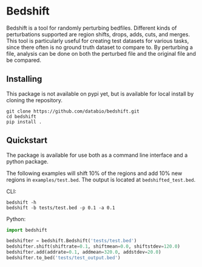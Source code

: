 # Bedshift

Bedshift is a tool for randomly perturbing bedfiles. Different kinds of perturbations supported are region shifts, drops, adds, cuts, and merges. This tool is particularly useful for creating test datasets for various tasks, since there often is no ground truth dataset to compare to. By perturbing a file, analysis can be done on both the perturbed file and the original file and be compared.

## Installing

This package is not available on pypi yet, but is available for local install by cloning the repository.

```
git clone https://github.com/databio/bedshift.git
cd bedshift
pip install .
```

## Quickstart

The package is available for use both as a command line interface and a python package.

The following examples will shift 10% of the regions and add 10% new regions in `examples/test.bed`. The output is located at `bedshifted_test.bed`.

CLI:

```
bedshift -h
bedshift -b tests/test.bed -p 0.1 -a 0.1
```

Python:

```py
import bedshift

bedshifter = bedshift.Bedshift('tests/test.bed')
bedshifter.shift(shiftrate=0.1, shiftmean=0.0, shiftstdev=120.0)
bedshifter.add(addrate=0.1, addmean=320.0, addstdev=20.0)
bedshifter.to_bed('tests/test_output.bed')
```

